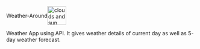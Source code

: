 <div style="display: flex; align-items: center;"> <p>Weather-Around</p>
  <img width="auto" height="50px" alt="clouds and sun image." src="https://user-images.githubusercontent.com/95037464/193986516-7cef33a1-60b4-47ee-bb4c-ea3d36b34ec8.png">
</div>

Weather App using API. It gives weather details of current day as well as 5-day weather forecast.
